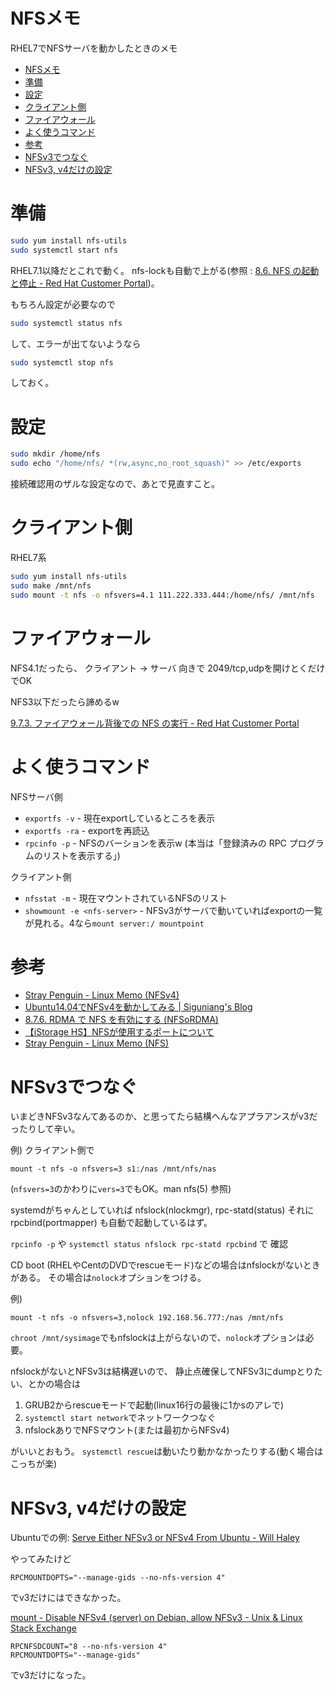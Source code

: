 # NFSメモ

RHEL7でNFSサーバを動かしたときのメモ

- [NFSメモ](#nfsメモ)
- [準備](#準備)
- [設定](#設定)
- [クライアント側](#クライアント側)
- [ファイアウォール](#ファイアウォール)
- [よく使うコマンド](#よく使うコマンド)
- [参考](#参考)
- [NFSv3でつなぐ](#nfsv3でつなぐ)
- [NFSv3, v4だけの設定](#nfsv3-v4だけの設定)

# 準備

```bash
sudo yum install nfs-utils
sudo systemctl start nfs
```

RHEL7.1以降だとこれで動く。
nfs-lockも自動で上がる(参照 : [8.6. NFS の起動と停止 - Red Hat Customer Portal](https://access.redhat.com/documentation/ja-jp/red_hat_enterprise_linux/7/html/storage_administration_guide/s1-nfs-start))。

もちろん設定が必要なので

```bash
sudo systemctl status nfs
```

して、エラーが出てないようなら

```bash
sudo systemctl stop nfs
```

しておく。

# 設定

```bash
sudo mkdir /home/nfs
sudo echo "/home/nfs/ *(rw,async,no_root_squash)" >> /etc/exports
```

接続確認用のザルな設定なので、あとで見直すこと。

# クライアント側

RHEL7系

```bash
sudo yum install nfs-utils
sudo make /mnt/nfs
sudo mount -t nfs -o nfsvers=4.1 111.222.333.444:/home/nfs/ /mnt/nfs
```

# ファイアウォール

NFS4.1だったら、
クライアント -> サーバ 向きで 2049/tcp,udpを開けとくだけでOK

NFS3以下だったら諦めるw

[9.7.3. ファイアウォール背後での NFS の実行 - Red Hat Customer Portal](https://access.redhat.com/documentation/ja-jp/red_hat_enterprise_linux/6/html/storage_administration_guide/s2-nfs-nfs-firewall-config)

# よく使うコマンド

NFSサーバ側

- `exportfs -v` - 現在exportしているところを表示
- `exportfs -ra` - exportを再読込
- `rpcinfo -p` - NFSのバーションを表示w (本当は「登録済みの RPC プログラムのリストを表示する」)

クライアント側

- `nfsstat -m` - 現在マウントされているNFSのリスト
- `showmount -e <nfs-server>` - NFSv3がサーバで動いていればexportの一覧が見れる。4なら`mount server:/ mountpoint`

# 参考

- [Stray Penguin - Linux Memo (NFSv4)](http://www.asahi-net.or.jp/~aa4t-nngk/nfsv4.html)
- [Ubuntu14.04でNFSv4を動かしてみる | Siguniang's Blog](https://siguniang.wordpress.com/2015/08/09/setup-nfsv4-on-ubuntu-1404/)
- [8.7.6. RDMA で NFS を有効にする (NFSoRDMA)](https://access.redhat.com/documentation/ja-jp/red_hat_enterprise_linux/7/html/storage_administration_guide/nfs-serverconfig#nfs-rdma)
- [【iStorage HS】NFSが使用するポートについて](http://info.ace.comp.nec.co.jp/View.aspx?NoClear=on&id=3150110310)
- [Stray Penguin - Linux Memo (NFS)](http://www.asahi-net.or.jp/~aa4t-nngk/nfs.html)

# NFSv3でつなぐ

いまどきNFSv3なんてあるのか、と思ってたら結構へんなアプラアンスがv3だったりして辛い。

例) クライアント側で

```
mount -t nfs -o nfsvers=3 s1:/nas /mnt/nfs/nas
```

(`nfsvers=3`のかわりに`vers=3`でもOK。man nfs(5) 参照)

systemdがちゃんとしていれば
nfslock(nlockmgr),
rpc-statd(status)
それに
rpcbind(portmapper)
も自動で起動しているはず。

`rpcinfo -p`
や
`systemctl status nfslock rpc-statd rpcbind`
で
確認

CD boot (RHELやCentのDVDでrescueモード)などの場合はnfslockがないときがある。
その場合は`nolock`オプションをつける。

例)

```
mount -t nfs -o nfsvers=3,nolock 192.168.56.777:/nas /mnt/nfs
```

`chroot /mnt/sysimage`でもnfslockは上がらないので、`nolock`オプションは必要。

nfslockがないとNFSv3は結構遅いので、
静止点確保してNFSv3にdumpとりたい、とかの場合は

1. GRUB2からrescueモードで起動(linux16行の最後に1かsのアレで)
2. `systemctl start network`でネットワークつなぐ
3. nfslockありでNFSマウント(または最初からNFSv4)

がいいとおもう。
`systemctl rescue`は動いたり動かなかったりする(動く場合はこっちが楽)

# NFSv3, v4だけの設定

Ubuntuでの例:
[Serve Either NFSv3 or NFSv4 From Ubuntu - Will Haley](https://willhaley.com/blog/ubuntu-nfs-server/)

やってみたけど

```
RPCMOUNTDOPTS="--manage-gids --no-nfs-version 4"
```

でv3だけにはできなかった。

[mount - Disable NFSv4 (server) on Debian, allow NFSv3 - Unix & Linux Stack Exchange](https://unix.stackexchange.com/questions/205403/disable-nfsv4-server-on-debian-allow-nfsv3)

```
RPCNFSDCOUNT="8 --no-nfs-version 4"
RPCMOUNTDOPTS="--manage-gids"
```

でv3だけになった。
